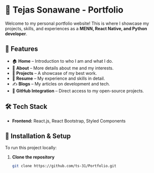 
# 🚀 Tejas Sonawane - Portfolio

Welcome to my personal portfolio website! This is where I showcase my projects, skills, and experiences as a **MENN, React Native, and Python developer**.

## 🌟 Features
- 🏠 **Home** – Introduction to who I am and what I do.
- 👤 **About** – More details about me and my interests.
- 💼 **Projects** – A showcase of my best work.
- 📜 **Resume** – My experience and skills in detail.
- ✍️ **Blogs** – My articles on development and tech.
- 🔗 **GitHub Integration** – Direct access to my open-source projects.

## 🛠️ Tech Stack
- **Frontend:** React.js, React Bootstrap, Styled Components  
 

## 🚀 Installation & Setup
To run this project locally:

1. **Clone the repository**
   ```bash
   git clone https://github.com/ts-31/Portfolio.git
